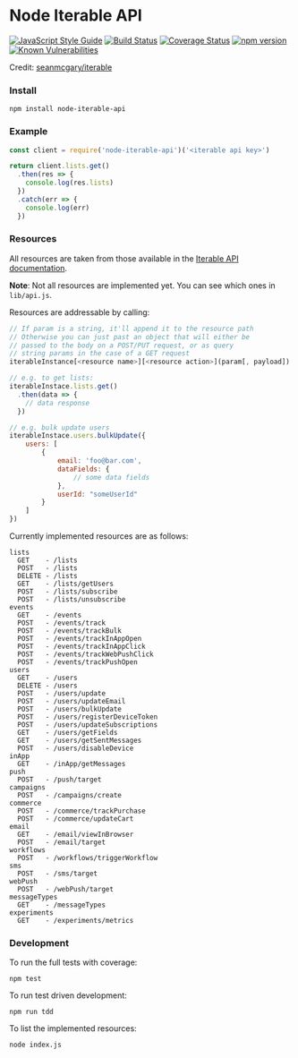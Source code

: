 # Node Iterable API
[![JavaScript Style Guide](https://img.shields.io/badge/code_style-standard-brightgreen.svg)](https://standardjs.com)
[![Build Status](https://travis-ci.org/geoffdutton/iterable-api.svg?branch=master)](https://travis-ci.org/geoffdutton/iterable-api)
[![Coverage Status](https://coveralls.io/repos/github/geoffdutton/iterable-api/badge.svg?branch=master)](https://coveralls.io/github/geoffdutton/iterable-api?branch=master)
[![npm version](https://badge.fury.io/js/node-iterable-api.svg)](https://badge.fury.io/js/node-iterable-api)
[![Known Vulnerabilities](https://snyk.io/test/github/geoffdutton/iterable-api/badge.svg)](https://snyk.io/test/github/geoffdutton/iterable-api)

Credit: [seanmcgary/iterable](https://github.com/seanmcgary/iterable)

### Install

```
npm install node-iterable-api
```

### Example

```javascript
const client = require('node-iterable-api')('<iterable api key>')

return client.lists.get()
  .then(res => {
    console.log(res.lists)
  })
  .catch(err => {
    console.log(err)
  })
```

### Resources

All resources are taken from those available in the [Iterable API documentation](https://app.iterable.com/api/docs).

**Note**: Not all resources are implemented yet. You can see which ones in `lib/api.js`.

Resources are addressable by calling:

```javascript
// If param is a string, it'll append it to the resource path
// Otherwise you can just past an object that will either be
// passed to the body on a POST/PUT request, or as query
// string params in the case of a GET request
iterableInstance[<resource name>][<resource action>](param[, payload])

// e.g. to get lists:
iterableInstace.lists.get()
  .then(data => {
	// data response
  })

// e.g. bulk update users
iterableInstace.users.bulkUpdate({
	users: [
        {
            email: 'foo@bar.com',
            dataFields: {
                // some data fields
            },
            userId: "someUserId"
        }
	]
})
```

Currently implemented resources are as follows:

```
lists
  GET    - /lists
  POST   - /lists
  DELETE - /lists
  GET    - /lists/getUsers
  POST   - /lists/subscribe
  POST   - /lists/unsubscribe
events
  GET    - /events
  POST   - /events/track
  POST   - /events/trackBulk
  POST   - /events/trackInAppOpen
  POST   - /events/trackInAppClick
  POST   - /events/trackWebPushClick
  POST   - /events/trackPushOpen
users
  GET    - /users
  DELETE - /users
  POST   - /users/update
  POST   - /users/updateEmail
  POST   - /users/bulkUpdate
  POST   - /users/registerDeviceToken
  POST   - /users/updateSubscriptions
  GET    - /users/getFields
  GET    - /users/getSentMessages
  POST   - /users/disableDevice
inApp
  GET    - /inApp/getMessages
push
  POST   - /push/target
campaigns
  POST   - /campaigns/create
commerce
  POST   - /commerce/trackPurchase
  POST   - /commerce/updateCart
email
  GET    - /email/viewInBrowser
  POST   - /email/target
workflows
  POST   - /workflows/triggerWorkflow
sms
  POST   - /sms/target
webPush
  POST   - /webPush/target
messageTypes
  GET    - /messageTypes
experiments
  GET    - /experiments/metrics

```

### Development

To run the full tests with coverage:
```
npm test
```

To run test driven development:
```
npm run tdd
```

To list the implemented resources:
```
node index.js
```
